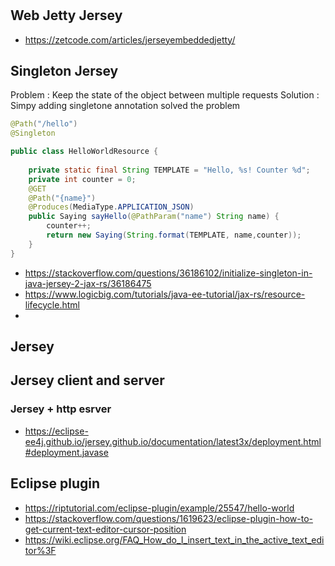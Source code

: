 #
## Web Jetty Jersey
* https://zetcode.com/articles/jerseyembeddedjetty/

## Singleton Jersey
Problem : Keep the state of the object between multiple requests
Solution : Simpy adding singletone annotation solved the problem
```java
@Path("/hello")
@Singleton

public class HelloWorldResource {
	
	private static final String TEMPLATE = "Hello, %s! Counter %d";
	private int counter = 0;
	@GET
	@Path("{name}")
    @Produces(MediaType.APPLICATION_JSON)
    public Saying sayHello(@PathParam("name") String name) {	
	    counter++;
		return new Saying(String.format(TEMPLATE, name,counter));
    }
}
```
* https://stackoverflow.com/questions/36186102/initialize-singleton-in-java-jersey-2-jax-rs/36186475
* https://www.logicbig.com/tutorials/java-ee-tutorial/jax-rs/resource-lifecycle.html
* 
## Jersey
## Jersey client and server
### Jersey + http esrver
* https://eclipse-ee4j.github.io/jersey.github.io/documentation/latest3x/deployment.html#deployment.javase
## Eclipse plugin
* https://riptutorial.com/eclipse-plugin/example/25547/hello-world
* https://stackoverflow.com/questions/1619623/eclipse-plugin-how-to-get-current-text-editor-cursor-position
* https://wiki.eclipse.org/FAQ_How_do_I_insert_text_in_the_active_text_editor%3F
